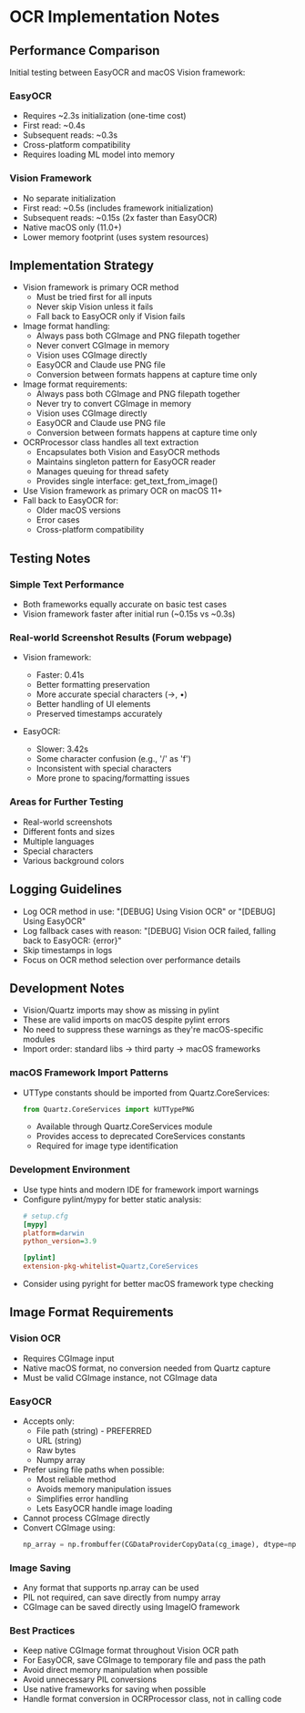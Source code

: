 # OCR Implementation Notes

## Performance Comparison

Initial testing between EasyOCR and macOS Vision framework:

### EasyOCR
- Requires ~2.3s initialization (one-time cost)
- First read: ~0.4s
- Subsequent reads: ~0.3s
- Cross-platform compatibility
- Requires loading ML model into memory

### Vision Framework
- No separate initialization
- First read: ~0.5s (includes framework initialization)
- Subsequent reads: ~0.15s (2x faster than EasyOCR)
- Native macOS only (11.0+)
- Lower memory footprint (uses system resources)

## Implementation Strategy
- Vision framework is primary OCR method
  - Must be tried first for all inputs
  - Never skip Vision unless it fails
  - Fall back to EasyOCR only if Vision fails
- Image format handling:
  - Always pass both CGImage and PNG filepath together
  - Never convert CGImage in memory
  - Vision uses CGImage directly
  - EasyOCR and Claude use PNG file
  - Conversion between formats happens at capture time only
- Image format requirements:
  - Always pass both CGImage and PNG filepath together
  - Never try to convert CGImage in memory
  - Vision uses CGImage directly
  - EasyOCR and Claude use PNG file
  - Conversion between formats happens at capture time only
- OCRProcessor class handles all text extraction
  - Encapsulates both Vision and EasyOCR methods
  - Maintains singleton pattern for EasyOCR reader
  - Manages queuing for thread safety
  - Provides single interface: get_text_from_image()
- Use Vision framework as primary OCR on macOS 11+
- Fall back to EasyOCR for:
  - Older macOS versions
  - Error cases
  - Cross-platform compatibility

## Testing Notes

### Simple Text Performance
- Both frameworks equally accurate on basic test cases
- Vision framework faster after initial run (~0.15s vs ~0.3s)

### Real-world Screenshot Results (Forum webpage)
- Vision framework:
  - Faster: 0.41s
  - Better formatting preservation
  - More accurate special characters (→, •)
  - Better handling of UI elements
  - Preserved timestamps accurately

- EasyOCR:
  - Slower: 3.42s
  - Some character confusion (e.g., '/' as 'f')
  - Inconsistent with special characters
  - More prone to spacing/formatting issues

### Areas for Further Testing
  - Real-world screenshots
  - Different fonts and sizes
  - Multiple languages
  - Special characters
  - Various background colors

## Logging Guidelines
- Log OCR method in use: "[DEBUG] Using Vision OCR" or "[DEBUG] Using EasyOCR"
- Log fallback cases with reason: "[DEBUG] Vision OCR failed, falling back to EasyOCR: {error}"
- Skip timestamps in logs
- Focus on OCR method selection over performance details

## Development Notes
- Vision/Quartz imports may show as missing in pylint
- These are valid imports on macOS despite pylint errors
- No need to suppress these warnings as they're macOS-specific modules
- Import order: standard libs → third party → macOS frameworks

### macOS Framework Import Patterns
- UTType constants should be imported from Quartz.CoreServices:
  ```python
  from Quartz.CoreServices import kUTTypePNG
  ```
  - Available through Quartz.CoreServices module
  - Provides access to deprecated CoreServices constants
  - Required for image type identification

### Development Environment
- Use type hints and modern IDE for framework import warnings
- Configure pylint/mypy for better static analysis:
  ```ini
  # setup.cfg
  [mypy]
  platform=darwin
  python_version=3.9
  
  [pylint]
  extension-pkg-whitelist=Quartz,CoreServices
  ```
- Consider using pyright for better macOS framework type checking
## Image Format Requirements

### Vision OCR
- Requires CGImage input
- Native macOS format, no conversion needed from Quartz capture
- Must be valid CGImage instance, not CGImage data

### EasyOCR
- Accepts only:
  - File path (string) - PREFERRED
  - URL (string) 
  - Raw bytes
  - Numpy array
- Prefer using file paths when possible:
  - Most reliable method
  - Avoids memory manipulation issues
  - Simplifies error handling
  - Lets EasyOCR handle image loading
- Cannot process CGImage directly
- Convert CGImage using:
  ```python
  np_array = np.frombuffer(CGDataProviderCopyData(cg_image), dtype=np.uint8)
  ```

### Image Saving
- Any format that supports np.array can be used
- PIL not required, can save directly from numpy array
- CGImage can be saved directly using ImageIO framework

### Best Practices
- Keep native CGImage format throughout Vision OCR path
- For EasyOCR, save CGImage to temporary file and pass the path
- Avoid direct memory manipulation when possible
- Avoid unnecessary PIL conversions
- Use native frameworks for saving when possible
- Handle format conversion in OCRProcessor class, not in calling code
